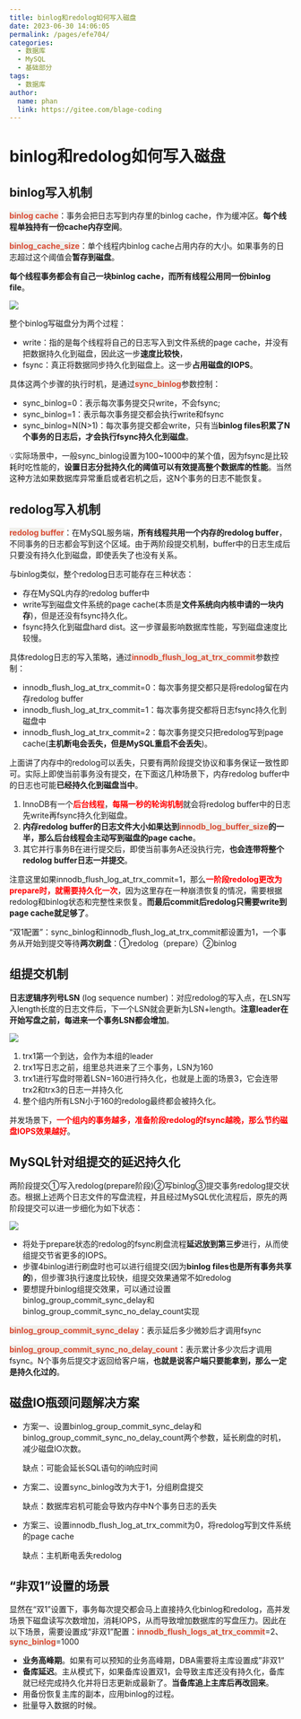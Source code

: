 ```yaml
---
title: binlog和redolog如何写入磁盘
date: 2023-06-30 14:06:05
permalink: /pages/efe704/
categories:
  - 数据库
  - MySQL
  - 基础部分
tags:
  - 数据库
author: 
  name: phan
  link: https://gitee.com/blage-coding
---
```

# binlog和redolog如何写入磁盘

## binlog写入机制

<font style="background: rgb(240, 240, 236)" color="#d94a33">**binlog cache**</font>：事务会把日志写到内存里的binlog cache，作为缓冲区。**每个线程单独持有一份cache内存空间**。

<font style="background: rgb(240, 240, 236)" color="#d94a33">**binlog_cache_size**</font>：单个线程内binlog cache占用内存的大小。如果事务的日志超过这个阈值会**暂存到磁盘**。

**每个线程事务都会有自己一块binlog cache，而所有线程公用同一份binlog file**。

![](https://cdn.staticaly.com/gh/blage-coding/picx-images-hosting@master/20230630/image.6t04k8j2dww0.webp)

整个binlog写磁盘分为两个过程：

- write：指的是每个线程将自己的日志写入到文件系统的page cache，并没有把数据持久化到磁盘，因此这一步**速度比较快**，
- fsync：真正将数据同步持久化到磁盘上。这一步**占用磁盘的IOPS**。

具体这两个步骤的执行时机，是通过<font style="background: rgb(240, 240, 236)" color="#d94a33">**sync_binlog**</font>参数控制：

- sync_binlog=0：表示每次事务提交只write，不会fsync;
- sync_binlog=1：表示每次事务提交都会执行write和fsync
- sync_binlog=N(N>1)：每次事务提交都会write，只有当**binlog files积累了N个事务的日志后，才会执行fsync持久化到磁盘**。

💡实际场景中，一般sync_binlog设置为100~1000中的某个值，因为fsync是比较耗时吃性能的，**设置日志分批持久化的阈值可以有效提高整个数据库的性能**。当然这种方法如果数据库异常重启或者宕机之后，这N个事务的日志不能恢复。

## redolog写入机制

<font style="background: rgb(240, 240, 236)" color="#d94a33">**redolog buffer**</font>：在MySQL服务端，**所有线程共用一个内存的redolog buffer**，不同事务的日志都会写到这个区域。由于两阶段提交机制，buffer中的日志生成后只要没有持久化到磁盘，即使丢失了也没有关系。

与binlog类似，整个redolog日志可能存在三种状态：

- 存在MySQL内存的redolog buffer中
- write写到磁盘文件系统的page cache(本质是**文件系统向内核申请的一块内存**)，但是还没有fsync持久化。
- fsync持久化到磁盘hard dist。这一步骤最影响数据库性能，写到磁盘速度比较慢。

具体redolog日志的写入策略，通过<font style="background: rgb(240, 240, 236)" color="#d94a33">**innodb_flush_log_at_trx_commit**</font>参数控制：

- innodb_flush_log_at_trx_commit=0：每次事务提交都只是将redolog留在内存redolog buffer
- innodb_flush_log_at_trx_commit=1：每次事务提交都将日志fsync持久化到磁盘中
- innodb_flush_log_at_trx_commit=2：每次事务提交只把redolog写到page cache(**主机断电会丢失，但是MySQL重启不会丢失**)。

上面讲了内存中的redolog可以丢失，只要有两阶段提交协议和事务保证一致性即可。实际上即使当前事务没有提交，在下面这几种场景下，内存redolog buffer中的日志也可能**已经持久化到磁盘当中**。

1. InnoDB有一个<font color="red">**后台线程**</font>，<font color="red">**每隔一秒的轮询机制**</font>就会将redolog buffer中的日志先write再fsync持久化到磁盘。
2. **内存redolog buffer的日志文件大小如果达到<font style="background: rgb(240, 240, 236)" color="#d94a33">innodb_log_buffer_size</font>的一半，那么后台线程会主动写到磁盘的page cache**。
3. 其它并行事务B在进行提交后，即使当前事务A还没执行完，**也会连带将整个redolog buffer日志一并提交**。

注意这里如果innodb_flush_log_at_trx_commit=1，那么<font color="red">**一阶段redolog更改为prepare时，就需要持久化一次**</font>，因为这里存在一种崩溃恢复的情况，需要根据redolog和binlog状态和完整性来恢复。**而最后commit后redolog只需要write到page cache就足够了**。

“双1配置”：sync_binlog和innodb_flush_log_at_trx_commit都设置为1，一个事务从开始到提交等待**两次刷盘**：①redolog（prepare）②binlog

## 组提交机制

**日志逻辑序列号LSN** (log sequence number)：对应redolog的写入点，在LSN写入length长度的日志文件后，下一个LSN就会更新为LSN+length。**注意leader在开始写盘之前，每进来一个事务LSN都会增加**。

![](https://cdn.staticaly.com/gh/blage-coding/picx-images-hosting@master/20230630/image.3trcpn8ch4m0.webp)

1. trx1第一个到达，会作为本组的leader
2. trx1写日志之前，组里总共进来了三个事务，LSN为160
3. trx1进行写盘时带着LSN=160进行持久化，也就是上面的场景3，它会连带trx2和trx3的日志一并持久化
4. 整个组内所有LSN小于160的redolog最终都会被持久化。

并发场景下，<font color="red">**一个组内的事务越多，准备阶段redolog的fsync越晚，那么节约磁盘IOPS效果越好**</font>。

## MySQL针对组提交的延迟持久化

两阶段提交①写入redolog(prepare阶段)②写binlog③提交事务redolog提交状态。根据上述两个日志文件的写盘流程，并且经过MySQL优化流程后，原先的两阶段提交可以进一步细化为如下状态：

![](https://cdn.staticaly.com/gh/blage-coding/picx-images-hosting@master/20230630/image.5wf81nzrhio0.webp)

- 将处于prepare状态的redolog的fsync刷盘流程**延迟放到第三步**进行，从而使组提交节省更多的IOPS。
- 步骤4binlog进行刷盘时也可以进行组提交(因为**binlog files也是所有事务共享的**)，但步骤3执行速度比较快，组提交效果通常不如redolog
- 要想提升binlog组提交效果，可以通过设置binlog_group_commit_sync_delay和binlog_group_commit_sync_no_delay_count实现

<font style="background: rgb(240, 240, 236)" color="#d94a33">**binlog_group_commit_sync_delay**</font>：表示延后多少微妙后才调用fsync

<font style="background: rgb(240, 240, 236)" color="#d94a33">**binlog_group_commit_sync_no_delay_count**</font>：表示累计多少次后才调用fsync。N个事务后提交才返回给客户端，**也就是说客户端只要能拿到，那么一定是持久化过的**。

## 磁盘IO瓶颈问题解决方案

- 方案一、设置binlog_group_commit_sync_delay和binlog_group_commit_sync_no_delay_count两个参数，延长刷盘的时机，减少磁盘IO次数。

  缺点：可能会延长SQL语句的i响应时间

- 方案二、设置sync_binlog改为大于1，分组刷盘提交

  缺点：数据库宕机可能会导致内存中N个事务日志的丢失

- 方案三、设置innodb_flush_log_at_trx_commit为0，将redolog写到文件系统的page cache

  缺点：主机断电丢失redolog

## “非双1”设置的场景

显然在“双1”设置下，事务每次提交都会马上直接持久化binlog和redolog，高并发场景下磁盘读写次数增加，消耗IOPS，从而导致增加数据库的写盘压力。因此在以下场景，需要设置成“非双1”配置：<font style="background: rgb(240, 240, 236)" color="#d94a33">**innodb_flush_logs_at_trx_commit**</font>=2、<font style="background: rgb(240, 240, 236)" color="#d94a33">**sync_binlog**</font>=1000

- **业务高峰期**。如果有可以预知的业务高峰期，DBA需要将主库设置成”非双1“
- **备库延迟**。主从模式下，如果备库设置双1，会导致主库还没有持久化，备库就已经完成持久化并将日志更新成最新了。**当备库追上主库后再改回来**。
- 用备份恢复主库的副本，应用binlog的过程。
- 批量导入数据的时候。